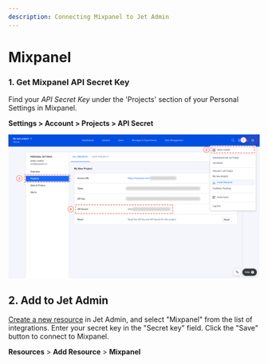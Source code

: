 ```yaml
---
description: Connecting Mixpanel to Jet Admin
---
```


# Mixpanel

### 1. Get Mixpanel API Secret Key

Find your _API Secret Key_ under the 'Projects' section of your Personal Settings in Mixpanel.

**Settings &gt; Account &gt; Projects &gt; API Secret**

![](../../.gitbook/assets/group-2%20%281%29.png)

## 2. Add to Jet Admin

[Create a new resource](../adding-a-data-source.md) in Jet Admin, and select "Mixpanel" from the list of integrations. Enter your secret key in the "Secret key" field. Click the "Save" button to connect to Mixpanel.

**Resources** &gt; **Add Resource** &gt; **Mixpanel**

